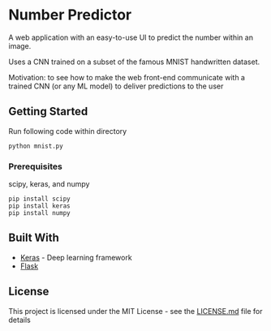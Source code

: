 # Number Predictor
A web application with an easy-to-use UI to predict the number within an image.

Uses a CNN trained on a subset of the famous MNIST handwritten dataset.

Motivation: to see how to make the web front-end communicate with a trained CNN (or any ML model) to deliver predictions to the user

## Getting Started

Run following code within directory
```
python mnist.py
```

### Prerequisites

scipy, keras, and numpy

```
pip install scipy
pip install keras
pip install numpy
```

## Built With

* [Keras](https://keras.io/) - Deep learning framework 
* [Flask](https://maven.apache.org/) 

## License

This project is licensed under the MIT License - see the [LICENSE.md](LICENSE.md) file for details

